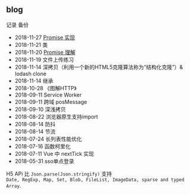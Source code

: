 ## blog

记录 备份
- 2018-11-27 [Promise 实现](./Promise/FePromise.js)
- 2018-11-21 类
- 2018-11-20 [Promise 理解](./Promise/Promise.md)
- 2018-11-19 文件上传练习
- 2018-11-14 深拷贝（利用一个新的HTML5克隆算法称为“结构化克隆”）& lodash clone
- 2018-11-14 继承
- 2018-10-28 《图解HTTP》
- 2018-09-11 Service Worker
- 2018-09-11 跨域 posMessage
- 2018-09-10 深浅拷贝
- 2018-08-22 浏览器原生支持import 
- 2018-08-14 防抖
- 2018-08-14 节流
- 2018-07-24 长列表性能优化 
- 2018-07-16 函数柯里化
- 2018-07-11 Vue 中 nextTick 实现
- 2018-05-31 sso单点登录

H5 APi 比 `Json.parse(Json.stringify)` 支持  
`Date, RegExp, Map, Set, Blob, FileList, ImageData, sparse and typed Array`.
